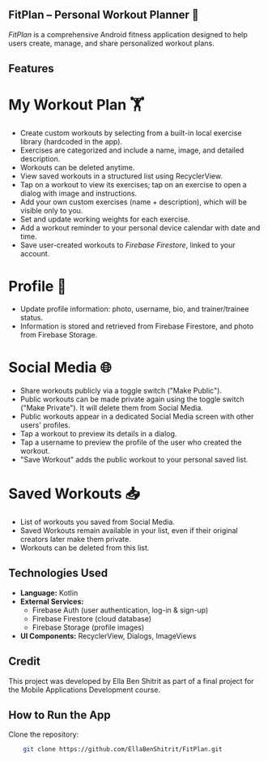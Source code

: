 ## FitPlan – Personal Workout Planner 💪
*FitPlan* is a comprehensive Android fitness application designed to help users create, manage, and share personalized workout plans.

## Features
# My Workout Plan 🏋️
- Create custom workouts by selecting from a built-in local exercise library (hardcoded in the app).
- Exercises are categorized and include a name, image, and detailed description.
- Workouts can be deleted anytime.
- View saved workouts in a structured list using RecyclerView.
- Tap on a workout to view its exercises; tap on an exercise to open a dialog with image and instructions.
- Add your own custom exercises (name + description), which will be visible only to you.
- Set and update working weights for each exercise.
- Add a workout reminder to your personal device calendar with date and time.
- Save user-created workouts to *Firebase Firestore*, linked to your account.

# Profile 👤
- Update profile information: photo, username, bio, and trainer/trainee status.
- Information is stored and retrieved from Firebase Firestore, and photo from Firebase Storage.

# Social Media 🌐
- Share workouts publicly via a toggle switch ("Make Public").
- Public workouts can be made private again using the toggle switch ("Make Private"). It will delete them from Social Media.
- Public workouts appear in a dedicated Social Media screen with other users' profiles.
- Tap a workout to preview its details in a dialog.
- Tap a username to preview the profile of the user who created the workout.
- "Save Workout" adds the public workout to your personal saved list.

# Saved Workouts 📥
- List of workouts you saved from Social Media.
- Saved Workouts remain available in your list, even if their original creators later make them private.
- Workouts can be deleted from this list.

## Technologies Used
- **Language:** Kotlin
- **External Services:**
    - Firebase Auth (user authentication, log-in & sign-up)
    - Firebase Firestore (cloud database)
    - Firebase Storage (profile images)
- **UI Components:** RecyclerView, Dialogs, ImageViews

## Credit
This project was developed by Ella Ben Shitrit as part of a final project for the Mobile Applications Development course.

## How to Run the App
Clone the repository:
```bash
    git clone https://github.com/EllaBenShitrit/FitPlan.git




